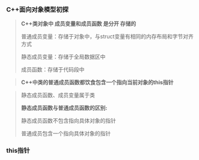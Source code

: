 ### C++面向对象模型初探

> **C++类对象中 成员变量和成员函数 是分开 存储的**
>
> 普通成员变量：存储于对象中，与struct变量有相同的内存布局和字节对齐方式
>
> 静态成员变量：存储于全局数据区中
>
> 成员函数：存储于代码段中


> **C++中类的普通成员函数都饮食包含一个指向当前对象的this指针**


> 静态成员函数、成员变量属于类
>
> **静态成员函数与普通成员函数的区别:**
>
> 静态成员函数不包含指向具体对象的指针
>
> 普通成员包含一个指向具体对象的指针

### this指针



